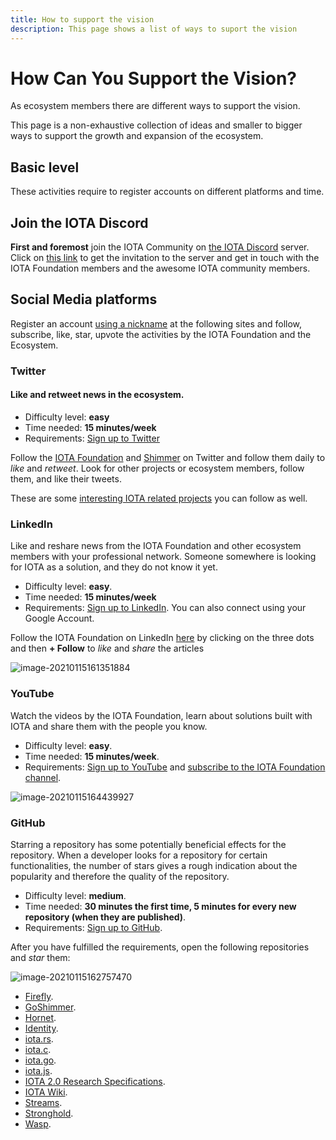 ```yaml
---
title: How to support the vision
description: This page shows a list of ways to suport the vision
---
```


# How Can You Support the Vision?

As ecosystem members there are different ways to support the vision.

This page is a non-exhaustive collection of ideas and smaller to bigger ways to support the growth and expansion of the ecosystem.

## Basic level

These activities require to register accounts on different platforms and time.

## Join the IOTA Discord

**First and foremost** join the IOTA Community on [the IOTA Discord](discord.md) server. Click on [this link](http://discord.iota.org/) to get the invitation to the server and get in touch with the IOTA Foundation members and the awesome IOTA community members.

## Social Media platforms

Register an account <u>using a nickname</u> at the following sites and follow, subscribe, like, star, upvote the activities by the IOTA Foundation and the Ecosystem.

### Twitter

#### Like and retweet news in the ecosystem.

- Difficulty level: **easy**
- Time needed: **15 minutes/week**
- Requirements: [Sign up to Twitter](https://twitter.com/i/flow/signup)

Follow the [IOTA Foundation](https://twitter.com/iota/) and [Shimmer](https://twitter.com/shimmernet) on Twitter and follow them daily to _like_ and _retweet_. Look for other projects or ecosystem members, follow them, and like their tweets.

These are some [interesting IOTA related projects](<(https://twitter.com/i/lists/1564924491850989575)>) you can follow as well.

### LinkedIn

Like and reshare news from the IOTA Foundation and other ecosystem members with your professional network. Someone somewhere is looking for IOTA as a solution, and they do not know it yet.

- Difficulty level: **easy**.
- Time needed: **15 minutes/week**
- Requirements: [Sign up to LinkedIn](https://www.linkedin.com/signup/cold-join). You can also connect using your Google Account.

Follow the IOTA Foundation on LinkedIn [here](https://www.linkedin.com/company/iotafoundation/) by clicking on the three dots and then **+ Follow** to _like_ and _share_ the articles

![image-20210115161351884](/img/participate/how-to-support/image-20210115161351884.png)

### YouTube

Watch the videos by the IOTA Foundation, learn about solutions built with IOTA and share them with the people you know.

- Difficulty level: **easy**.
- Time needed: **15 minutes/week**.
- Requirements: [Sign up to YouTube](https://www.youtube.com/signup) and
  [subscribe to the IOTA Foundation channel](https://www.youtube.com/c/iotafoundation).

![image-20210115164439927](/img/participate/how-to-support/image-20210115164439927.png)

### GitHub

Starring a repository has some potentially beneficial effects for the repository. When a developer looks for a repository for certain functionalities, the number of stars gives a rough indication about the popularity and therefore the quality of the repository.

- Difficulty level: **medium**.
- Time needed: **30 minutes the first time, 5 minutes for every new repository (when they are published)**.
- Requirements: [Sign up to GitHub](https://github.com/join).

After you have fulfilled the requirements, open the following repositories and *star* them:

![image-20210115162757470](/img/participate/how-to-support/image-20210115162757470.png)

* [Firefly](https://github.com/iotaledger/firefly).
* [GoShimmer](https://github.com/iotaledger/goshimmer).
* [Hornet](https://github.com/iotaledger/hornet).
* [Identity](https://github.com/iotaledger/identity.rs).
* [iota.rs](https://github.com/iotaledger/iota.rs).
* [iota.c](https://github.com/iotaledger/iota.c ).
* [iota.go](https://github.com/iotaledger/iota.go).
* [iota.js](https://github.com/iotaledger/iota.js ).
* [IOTA 2.0 Research Specifications](https://github.com/iotaledger/IOTA-2.0-Research-Specifications).
* [IOTA Wiki](https://github.com/iota-wiki/iota-wiki).
* [Streams](https://github.com/iotaledger/streams).
* [Stronghold](https://github.com/iotaledger/stronghold.rs).
* [Wasp](https://github.com/iotaledger/wasp).

